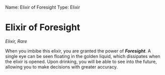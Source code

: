 Name: Elixir of Foresight
Type: Elixir

# Elixir of Foresight
_Elixir, Rare_

When you imbibe this elixir, you are granted the power of **_Foresight_**. A single eye can be seen floating in the golden liquid, which dissipates when the elixir is opened. Upon drinking, you will be able to see into the future, allowing you to make decisions with greater accuracy.